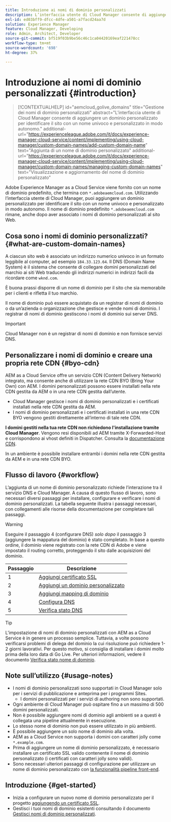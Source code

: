```yaml
---
title: Introduzione ai nomi di dominio personalizzati
description: L’interfaccia utente di Cloud Manager consente di aggiungere un dominio personalizzato per identificare il sito con un nome univoco e personalizzato in modo autonomo.
exl-id: ed03bff9-dfcc-4dfe-a501-a7facd24aa7d
solution: Experience Manager
feature: Cloud Manager, Developing
role: Admin, Architect, Developer
source-git-commit: bf519f03b9be56c46c1ca04420169eaf221478cc
workflow-type: tm+mt
source-wordcount: '698'
ht-degree: 37%

---
```



# Introduzione ai nomi di dominio personalizzati {#introduction}

>[!CONTEXTUALHELP]
>id="aemcloud_golive_domains"
>title="Gestione dei nomi di dominio personalizzati"
>abstract="L’interfaccia utente di Cloud Manager consente di aggiungere un dominio personalizzato per identificare il sito con un nome univoco e personalizzato in modo autonomo."
>additional-url="https://experienceleague.adobe.com/it/docs/experience-manager-cloud-service/content/implementing/using-cloud-manager/custom-domain-names/add-custom-domain-name" text="Aggiunta di un nome di dominio personalizzato"
>additional-url="https://experienceleague.adobe.com/it/docs/experience-manager-cloud-service/content/implementing/using-cloud-manager/custom-domain-names/managing-custom-domain-names" text="Visualizzazione e aggiornamento del nome di dominio personalizzato"

Adobe Experience Manager as a Cloud Service viene fornito con un nome di dominio predefinito, che termina con `*.adobeaemcloud.com`. Utilizzando l’interfaccia utente di Cloud Manager, puoi aggiungere un dominio personalizzato per identificare il sito con un nome univoco e personalizzato in modo autonomo. Il nome di dominio predefinito `*.adobeaemcloud.com` rimane, anche dopo aver associato i nomi di dominio personalizzati al sito Web.

## Cosa sono i nomi di dominio personalizzati? {#what-are-custom-domain-names}

A ciascun sito web è associato un indirizzo numerico univoco in un formato leggibile al computer, ad esempio `184.33.123.64`. Il DNS (Domain Name System) è il sistema che consente di collegare domini personalizzati del marchio ai siti Web traducendo gli indirizzi numerici in indirizzi facili da ricordare come `wknd.com`.

È buona prassi disporre di un nome di dominio per il sito che sia memorabile per i clienti e rifletta il tuo marchio.

Il nome di dominio può essere acquistato da un registrar di nomi di dominio o da un’azienda o organizzazione che gestisce e vende nomi di dominio. I registrar di nomi di dominio gestiscono i nomi di dominio sui server DNS.

>[!IMPORTANT]
>
>Cloud Manager non è un registrar di nomi di dominio e non fornisce servizi DNS.

## Personalizzare i nomi di dominio e creare una propria rete CDN {#byo-cdn}

AEM as a Cloud Service offre un servizio CDN (Content Delivery Network) integrato, ma consente anche di utilizzare la rete CDN BYO (Bring Your Own) con AEM. I domini personalizzati possono essere installati nella rete CDN gestita da AEM o in una rete CDN gestita dall’utente.

* Cloud Manager gestisce i nomi di dominio personalizzati e i certificati installati nella rete CDN gestita da AEM.
* I nomi di dominio personalizzati e i certificati installati in una rete CDN BYO vengono gestiti direttamente all’interno di tale rete CDN.

**I domini gestiti nella tua rete CDN non richiedono l&#39;installazione tramite Cloud Manager**. Vengono resi disponibili ad AEM tramite X-Forwarded-Host e corrispondono ai vhost definiti in Dispatcher. Consulta la [documentazione CDN](/help/implementing/dispatcher/cdn.md).

In un ambiente è possibile installare entrambi i domini nella rete CDN gestita da AEM e in una rete CDN BYO.

## Flusso di lavoro {#workflow}

L’aggiunta di un nome di dominio personalizzato richiede l’interazione tra il servizio DNS e Cloud Manager. A causa di questo flusso di lavoro, sono necessari diversi passaggi per installare, configurare e verificare i nomi di dominio personalizzati. La tabella seguente illustra i passaggi necessari, con collegamenti alle risorse della documentazione per completare tali passaggi.

>[!WARNING]
>
>Eseguire il passaggio 4 (configurare DNS) *solo dopo* il passaggio 3 (aggiungere la mappatura del dominio) è stato completato. In base a questo ordine, il dominio viene registrato con la rete CDN di Adobe e viene impostato il routing corretto, proteggendo il sito dalle acquisizioni del dominio.

| Passaggio | Descrizione |
| --- | --- |
| 1 | [Aggiungi certificato SSL](/help/implementing/cloud-manager/managing-ssl-certifications/add-ssl-certificate.md) |
| 2 | [Aggiungi un dominio personalizzato](/help/implementing/cloud-manager/custom-domain-names/add-custom-domain-name.md) |
| 3 | [Aggiungi mapping di dominio](/help/implementing/cloud-manager/custom-domain-names/add-custom-domain-name.md) |
| 4 | [Configura DNS](/help/implementing/cloud-manager/custom-domain-names/check-domain-name-status.md) |
| 5 | [Verifica stato DNS](/help/implementing/cloud-manager/custom-domain-names/check-dns-record-status.md) |

>[!TIP]
>
>L’impostazione di nomi di dominio personalizzati con AEM as a Cloud Service è in genere un processo semplice. Tuttavia, a volte possono verificarsi problemi di delega del dominio la cui risoluzione può richiedere 1-2 giorni lavorativi. Per questo motivo, si consiglia di installare i domini molto prima della loro data di Go Live. Per ulteriori informazioni, vedere il documento [Verifica stato nome di dominio](/help/implementing/cloud-manager/custom-domain-names/check-domain-name-status.md).

## Note sull’utilizzo {#usage-notes}

* I nomi di dominio personalizzati sono supportati in Cloud Manager solo per i servizi di pubblicazione e anteprima per i programmi Sites.
   * I domini personalizzati per i servizi di authoring non sono supportati.
* Ogni ambiente di Cloud Manager può ospitare fino a un massimo di 500 domini personalizzati.
* Non è possibile aggiungere nomi di dominio agli ambienti se a questi è collegata una pipeline attualmente in esecuzione.
* Lo stesso nome di dominio non può essere utilizzato in più ambienti.
* È possibile aggiungere un solo nome di dominio alla volta.
* AEM as a Cloud Service non supporta i domini con caratteri jolly come `*.example.com`.
* Prima di aggiungere un nome di dominio personalizzato, è necessario installare un certificato SSL valido contenente il nome di dominio personalizzato (i certificati con caratteri jolly sono validi).
* Sono necessari ulteriori passaggi di configurazione per utilizzare un nome di dominio personalizzato con [la funzionalità pipeline front-end](/help/sites-cloud/administering/site-creation/enable-front-end-pipeline.md#custom-domains).

## Introduzione {#get-started}

* Inizia a configurare un nuovo nome di dominio personalizzato per il progetto [aggiungendo un certificato SSL](/help/implementing/cloud-manager/managing-ssl-certifications/add-ssl-certificate.md).
* Gestisci i tuoi nomi di dominio esistenti consultando il documento [Gestisci nomi di dominio personalizzati](/help/implementing/cloud-manager/custom-domain-names/managing-custom-domain-names.md).
